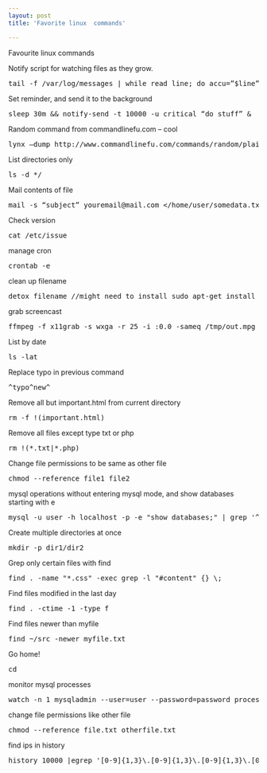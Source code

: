 ```yaml
---
layout: post
title: 'Favorite linux  commands'

---
```




Favourite linux commands

Notify script for watching files as they grow.
<pre>tail -f /var/log/messages | while read line; do accu=&#8221;$line&#8221;; while read -t 1 more; do accu=`echo -e &#8220;$accu\n$more&#8221;`; done; notify-send &#8220;Syslog&#8221; &#8220;$accu&#8221;; done </pre>

Set reminder, and send it to the background
<pre>sleep 30m &amp;&amp; notify-send -t 10000 -u critical &#8220;do stuff&#8221; &amp; </pre>

Random command from commandlinefu.com &#8211; cool
<pre>lynx &#8211;dump http://www.commandlinefu.com/commands/random/plaintext | grep .  </pre>

List directories only
<pre>ls -d */ </pre>

Mail contents of file
<pre>mail -s &#8220;subject&#8221; youremail@mail.com &lt;/home/user/somedata.txt  &#8212; -f youremail@mail.com -F &#8216;John smith&#8217;; </pre>

Check version
<pre>cat /etc/issue </pre>

manage cron
<pre>crontab -e </pre>

clean up filename
<pre>detox filename //might need to install sudo apt-get install detox </pre>

grab screencast
<pre>ffmpeg -f x11grab -s wxga -r 25 -i :0.0 -sameq /tmp/out.mpg </pre>

List by date
<pre>ls -lat</pre>

Replace typo in previous command
<pre>^typo^new^ </pre>

Remove all but important.html from current directory
<pre>rm -f !(important.html) </pre>

Remove all files except type txt or php
<pre>rm !(*.txt|*.php) </pre>

Change file permissions to be same as other file
<pre>chmod --reference file1 file2 </pre>

mysql operations without entering mysql mode, and show databases starting with e 
<pre>mysql -u user -h localhost -p -e "show databases;" | grep '^e' </pre>

Create multiple directories at once
<pre>mkdir -p dir1/dir2 </pre>

Grep only certain files with find
<pre>find . -name "*.css" -exec grep -l "#content" {} \; </pre>

Find files modified in the last day
<pre>find . -ctime -1 -type f </pre>

Find files newer than myfile
<pre>find ~/src -newer myfile.txt </pre>

Go home!
<pre>cd</pre>

monitor mysql processes
<pre>watch -n 1 mysqladmin --user=user --password=password processlist</pre>

change file permissions like other file 
<pre>chmod --reference file.txt otherfile.txt</pre>

find ips in history
<pre>history 10000 |egrep '[0-9]{1,3}\.[0-9]{1,3}\.[0-9]{1,3}\.[0-9]{1,3}'</pre>

